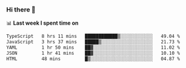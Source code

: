 ### Hi there 👋

<!--
**DBvc/DBvc** is a ✨ _special_ ✨ repository because its `README.md` (this file) appears on your GitHub profile.

Here are some ideas to get you started:

- 🔭 I’m currently working on ...
- 🌱 I’m currently learning ...
- 👯 I’m looking to collaborate on ...
- 🤔 I’m looking for help with ...
- 💬 Ask me about ...
- 📫 How to reach me: ...
- 😄 Pronouns: ...
- ⚡ Fun fact: ...
-->

📊 **Last week I spent time on**
<!--START_SECTION:waka-->

```txt
TypeScript   8 hrs 11 mins   ████████████▒░░░░░░░░░░░░   49.04 %
JavaScript   3 hrs 37 mins   █████▒░░░░░░░░░░░░░░░░░░░   21.73 %
YAML         1 hr 50 mins    ██▓░░░░░░░░░░░░░░░░░░░░░░   11.02 %
JSON         1 hr 41 mins    ██▓░░░░░░░░░░░░░░░░░░░░░░   10.10 %
HTML         48 mins         █▒░░░░░░░░░░░░░░░░░░░░░░░   04.87 %
```

<!--END_SECTION:waka-->
